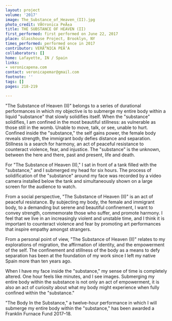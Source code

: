 ```yaml
---
layout: project
volume: '2017'
image: The_Substance_of_Heaven_(II).jpg
photo_credit: VÃ©ronica PeÃ±a
title: THE SUBSTANCE OF HEAVEN (II)
first_performed: first performed on June 22, 2017
place: Glasshouse Project, Brooklyn, NY
times_performed: performed once in 2017
contributor: VERÃ“NICA PEÃ‘A
collaborators: []
home: Lafayette, IN / Spain
links:
- veronicapena.com
contact: veronicapemar@gmail.com
footnote: ''
tags: []
pages: 218-219

---
```


"The Substance of Heaven (II)" belongs to a series of durational performances in which my objective is to submerge my entire body within a liquid "substance" that slowly solidifies itself. When the "substance" solidifies, I am confined in the most beautiful stillness: as vulnerable as those still in the womb. Unable to move, talk, or see, unable to hurt. Confined inside the "substance," the self gains power, the female body reveals strength, the immigrant body defies distance and separation. Stillness is a search for harmony, an act of peaceful resistance to counteract violence, fear, and injustice. The "substance" is the unknown, between the here and there, past and present, life and death.

For "The Substance of Heaven (II)," I sat in front of a tank filled with the "substance," and I submerged my head for six hours. The process of solidification of the "substance" around my face was recorded by a video camera installed below the tank and simultaneously shown on a large screen for the audience to watch.

From a social perspective, "The Substance of Heaven (II)" is an act of peaceful resistance. By subjecting my body, the female and immigrant body, to a demanding but serene and beautiful confinement, I want to convey strength, commemorate those who suffer, and promote harmony. I feel that we live in an increasingly violent and unstable time, and I think it is important to counteract violence and fear by promoting art performances that inspire empathy amongst strangers.

From a personal point of view, "The Substance of Heaven (II)" relates to my explorations of migration, the affirmation of identity, and the empowerment of the self. The confinement and stillness of the body as a means to defy separation has been at the foundation of my work since I left my native Spain more than ten years ago.

When I have my face inside the "substance," my sense of time is completely altered. One hour feels like minutes, and I see images. Submerging my entire body within the substance is not only an act of empowerment, it is also an act of curiosity about what my body might experience when fully confined within the "substance."

"The Body In the Substance," a twelve-hour performance in which I will submerge my entire body within the "substance," has been awarded a Franklin Furnace Fund 2017–18.
